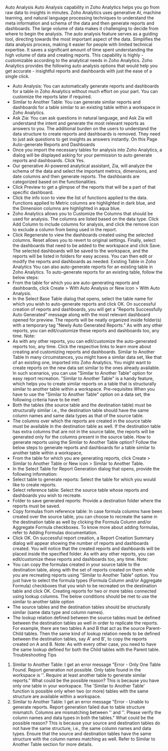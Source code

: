 Auto Analysis
Auto Analysis capability in Zoho Analytics helps you go from raw data to insights in minutes.
Zoho Analytics uses generative AI, machine learning, and natural language processing techniques to understand the meta information and schema of the data and then generate reports and dashboards.
The large volume of data makes it challenging to decide from where to begin the analysis. The auto analysis feature serves as a guiding tool, directing towards the most important aspect of the data. Simplifies the data analysis process, making it easier for people with limited technical expertise.
It saves a significant amount of time spent understanding the high volume of data and creating reports. This capability is highly - customizable according to the analytical needs in Zoho Analytics.
Zoho Analytics provides the following auto analysis options that would help you get accurate - insightful reports and dashboards with just the ease of a single click.
- Auto Analysis: You can automatically generate reports and dashboards for a table in Zoho Analytics without much effort on your part. You can customize the reports later if required.
- Similar to Another Table: You can generate similar reports and dashboards for a table similar to an existing table within a workspace in Zoho Analytics.
- Ask Zia: You can ask questions in natural language, and Ask Zia will understand the intent and generate the most relevant reports as answers to you. The additional burden on the users to understand the data structure to create reports and dashboards is removed. They need to just ask questions to get insights as answers instantly.
On this Page
Auto-generate Reports and Dashboards
- Once you import the necessary tables for analysis into Zoho Analytics, a dialog will be displayed asking for your permission to auto generate reports and dashboards. Click Yes.
- Our generative AI-powered analytical assistant, Zia, will analyze the schema of the data and select the important metrics, dimensions, and date columns and then generate reports. The dashboards are categorized based on the functionalities.
- Click Preview to get a glimpse of the reports that will be a part of that specific dashboard.
- Click the info icon to view the list of functions applied to the data. Functions applied to Metric columns are highlighted in dark blue, and the Dimension columns are highlighted in aqua blue.
- Zoho Analytics allows you to Customize the Columns that should be used for analysis. The columns are listed based on the data type. Click Add Column to include columns for analysis, and click the remove icon to exclude a column from being used in the report.
- Click Regenerate to view the dashboards created using the selected columns. Reset allows you to revert to original settings.
Finally, select the dashboards that need to be added to the workspace and click Save.
The selected dashboards will be saved to the workspace, and the reports will be listed in folders for easy access. You can then edit or modify the reports and dashboards as needed.
Existing Table in Zoho Analytics
You can also auto-generate reports for an existing table in Zoho Analytics. To auto-generate reports for an existing table, follow the below steps:
- From the table for which you are auto-generating reports and dashboards, click Create > With Auto Analysis or New icon > With Auto Analysis.
- In the Select Base Table dialog that opens, select the table name for which you wish to auto-generate reports and click OK.
On successful creation of reports and dashboards, you will get a "Reports Successfully Auto Generated" message along with the most relevant dashboard opened for preview.
The reports will be neatly organized inside folder(s) with a temporary tag "Newly Auto Generated Reports." As with any other reports, you can edit/customize these reports and dashboards too, any time.
Note:
- As with any other reports, you can edit/customize the auto-generated reports too, any time. Click the respective links to learn more about creating and customizing reports and dashboards.
Similar to Another Table
In many circumstances, you might have a similar data set, like that of an existing one, imported into Zoho Analytics. You might want to create reports on the new data set similar to the ones already available. In such scenarios, you can use "Similar to Another Table" option for easy report recreation.
"Similar to Another Table" is a handy feature, which helps you to create similar reports on a table that is structurally similar to another table within a workspace.
Pre-requisites
When you have to use the "Similar to Another Table" option on a data set, the following criteria have to be met:
- Both the tables (the source table and the destination table) must be structurally similar i.e., the destination table should have the same column names and same data types as that of the source table.
- The columns over which the reports are created in the source table must be available in the destination table as well. If the destination table has extra columns that are not in the source table, the reports will be generated only for the columns present in the source table.
How to generate reports using the Similar to Another Table option?
Follow the below steps to generate reports and dashboards for a table similar to another table within a workspace,
- From the table for which you are generating reports, click Create > Similar to Another Table or New icon > Similar to Another Table.
- In the Select Table for Report Generation dialog that opens, provide the following information:
- Select table to generate reports: Select the table for which you would like to create reports.
- Select reference table: Select the source table whose reports and dashboards you wish to recreate.
- Folder to save generated reports: Provide a destination folder where the reports must be saved.
- Copy formulas from reference table: In case formula columns have been created over the source table, you can choose to recreate the same in the destination table as well by clicking the Formula Column and/or Aggregate Formula checkboxes. To know more about adding formulas, refer to Adding Formulas documentation.
- Click OK.
On successful report creation, a Report Creation Summary dialog will appear showing the number of reports and dashboards created.
You will notice that the created reports and dashboards will be placed inside the specified folder. As with any other reports, you can edit/customize these reports and dashboards too, any time.
Note:
- You can copy the formulas created in your source table to the destination table, along with the set of reports created on them while you are recreating reports using "Similar to Another Table" option. You just have to select the formula types (Formula Column and/or Aggregate Formula) checkboxes that you wish to be recreated on the destination table and click OK.
Creating reports for two or more tables connected using lookup columns.
The below conditions should be met to use the similar to another table option
- The source tables and the destination tables should be structurally similar (same data type and column names).
- The lookup relation defined between the source tables must be defined between the destination tables as well in order to replicate the reports. For example, there are two tables A and B that act as the source Parent-Child tables. Then the same kind of lookup relation needs to be defined between the destination tables, say A' and B', to copy the reports created on A and B.
Note: As with every other case, you need to have the same lookup defined for both the Child tables with the Parent table.
Troubleshooting Tips
1. Similar to Another Table: I get an error message "Error - Only One Table Found. Report generation not possible. Only table found in the workspace is ''. Require at least another table to generate similar reports." What could be the possible reason?
This is because you have only one table in your workspace. The 'Similar to Another Table' function is possible only when two (or more) tables with the same structure are available within a workspace.
2. Similar to Another Table: I get an error message "Error - Unable to generate reports. Report generation failed due to table structure mismatch. Columns are mismatching between '' and ''. Please verify the column names and data types in both the tables." What could be the possible reason?
This is because your source and destination tables do not have the same structure, i.e., the same column names and data types. Ensure that the source and destination tables have the same structure with the column names matching as well. Refer to Similar to Another Table section for more details.